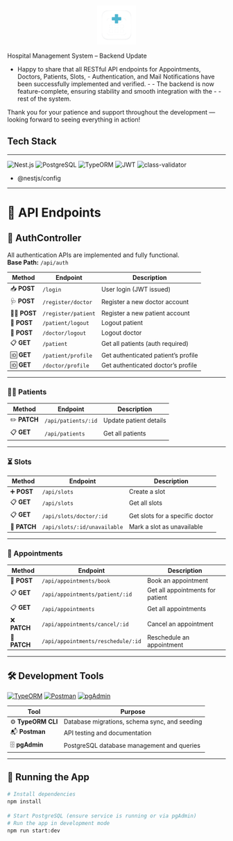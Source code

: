 <p align="center">
  <img src="/logo.png" alt="Hospital Management System" width="90" clsss="color:red" />
</p>


Hospital Management System – Backend Update
- Happy to share that all RESTful API endpoints for Appointments, Doctors, Patients, Slots, - Authentication, and Mail Notifications have been successfully implemented and verified. - - The backend is now feature-complete, ensuring stability and smooth integration with the - - rest of the system.

Thank you for your patience and support throughout the development — looking forward to seeing everything in action!

## Tech Stack ##
---------------

![Nest.js](https://img.shields.io/badge/Backend-Nest.js-brightgreen)
![PostgreSQL](https://img.shields.io/badge/DataBase-PostgreSQL-fuchsia)
![TypeORM](https://img.shields.io/badge/ORM-TypeORM-blue)
![JWT](https://img.shields.io/badge/Authentication-JWT-lightsalmon)
![class-validator](https://img.shields.io/badge/class-validator-palevioletred)
- @nestjs/config
---------------------------------------------------------------------------------------------
# 📌 API Endpoints

## 🔐 AuthController
All authentication APIs are implemented and fully functional.  
**Base Path:** `/api/auth`

| Method   | Endpoint                 | Description                          |
|----------|--------------------------|---------------------------------------|
| 📥 **POST** | `/login`                 | User login (JWT issued)               |
| 🩺 **POST** | `/register/doctor`       | Register a new doctor account         |
| 🧑‍⚕️ **POST** | `/register/patient`      | Register a new patient account        |
| 🚪 **POST** | `/patient/logout`        | Logout patient                        |
| 🚪 **POST** | `/doctor/logout`         | Logout doctor                         |
| 📋 **GET**  | `/patient`               | Get all patients (auth required)      |
| 🆔 **GET**  | `/patient/profile`       | Get authenticated patient’s profile   |
| 🆔 **GET**  | `/doctor/profile`        | Get authenticated doctor’s profile    |

---

### 👨‍⚕️ Patients
| Method    | Endpoint                | Description             |
|-----------|-------------------------|-------------------------|
| ✏️ **PATCH** | `/api/patients/:id`     | Update patient details   |
| 📋 **GET**   | `/api/patients`         | Get all patients         |

---

### ⏳ Slots
| Method    | Endpoint                     | Description                     |
|-----------|------------------------------|---------------------------------|
| ➕ **POST**  | `/api/slots`                 | Create a slot                   |
| 📋 **GET**   | `/api/slots`                 | Get all slots                   |
| 📋 **GET**   | `/api/slots/doctor/:id`      | Get slots for a specific doctor |
| 🚫 **PATCH** | `/api/slots/:id/unavailable` | Mark a slot as unavailable      |

---

### 📅 Appointments
| Method    | Endpoint                              | Description                     |
|-----------|---------------------------------------|---------------------------------|
| 📅 **POST**  | `/api/appointments/book`             | Book an appointment            |
| 📋 **GET**   | `/api/appointments/patient/:id`      | Get all appointments for patient|
| 📋 **GET**   | `/api/appointments`                  | Get all appointments           |
| ❌ **PATCH** | `/api/appointments/cancel/:id`       | Cancel an appointment          |
| 🔄 **PATCH** | `/api/appointments/reschedule/:id`   | Reschedule an appointment      |

---

## 🛠️ Development Tools

[![TypeORM](https://img.shields.io/badge/TypeORM-CLI-orange?style=for-the-badge&logo=typeorm&logoColor=white)]()
[![Postman](https://img.shields.io/badge/Postman-API_Testing-orange?style=for-the-badge&logo=postman&logoColor=white)]()
[![pgAdmin](https://img.shields.io/badge/pgAdmin-DB_Management-blue?style=for-the-badge&logo=postgresql&logoColor=white)]()

| Tool            | Purpose                                               |
|-----------------|-------------------------------------------------------|
| ⚙️ **TypeORM CLI** | Database migrations, schema sync, and seeding        |
| 📬 **Postman**     | API testing and documentation                       |
| 🗄️ **pgAdmin**     | PostgreSQL database management and queries          |

---

## 🚀 Running the App

```bash
# Install dependencies
npm install

# Start PostgreSQL (ensure service is running or via pgAdmin)
# Run the app in development mode
npm run start:dev

